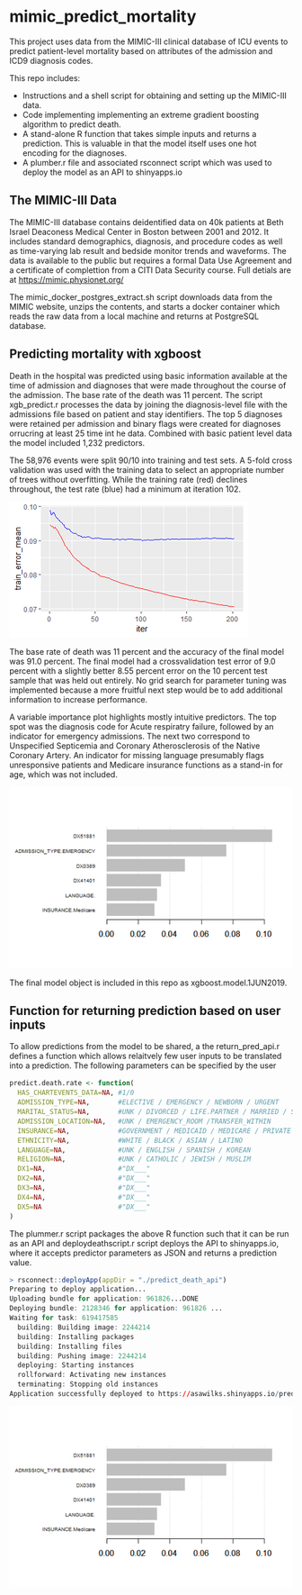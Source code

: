 # mimic_predict_mortality

This project uses data from the MIMIC-III clinical database of ICU events to predict patient-level mortality based on attributes of the admission and ICD9 diagnosis codes.

This repo includes:
  - Instructions and a shell script for obtaining and setting up the MIMIC-III data.
  - Code implementing implementing an extreme gradient boosting algorithm to predict death.
  - A stand-alone R function that takes simple inputs and returns a prediction.  This is valuable in that the model itself uses one hot encoding for the diagnoses.
  - A plumber.r file and associated rsconnect script which was used to deploy the model as an API to shinyapps.io

## The MIMIC-III Data

The MIMIC-III database contains deidentified data on 40k patients at Beth Israel Deaconess Medical Center in Boston between 2001 and 2012. 
It includes standard demographics, diagnosis, and procedure codes as well as time-varying lab result and bedside monitor trends and waveforms.
The data is available to the public but requires a formal Data Use Agreement and a certificate of complettion from a CITI Data Security course.  Full detials are at https://mimic.physionet.org/

The mimic_docker_postgres_extract.sh script downloads data from the MIMIC website, unzips the contents, and starts a docker container which reads the raw data from a local machine and returns at PostgreSQL database.

## Predicting mortality with xgboost

Death in the hospital was predicted using basic information available at the time of admission and diagnoses that were made throughout the course of the admission.  The base rate of the death was 11 percent.  The script xgb_predict.r processes the data by joining the diagnosis-level file with the admissions file based on patient and stay identifiers.  The top 5 diagnoses were retained per admission and binary flags were created for diagnoses orrucring at least 25 time int he data. Combined with basic patient level data the model included 1,232 predictors.

The 58,976 events were split 90/10 into training and test sets.  A 5-fold cross validation was used with the training data to select an appropriate number of trees without overfitting. While the training rate (red) declines throughout, the test rate (blue) had a minimum at iteration 102.

![alt text](https://github.com/AsaWilks/mimic_predict_mortality/blob/master/xgb.cv.June1.png)

The base rate of death was 11 percent and the accuracy of the final model was 91.0 percent. The final model had a crossvalidation test error of 9.0 percent with a slightly better 8.55 percent error on the 10 percent test sample that was held out entirely.  No grid search for parameter tuning was implemented because a more fruitful next step would be to add additional information to increase performance.

A variable importance plot highlights mostly intuitive predictors.  The top spot was the diagnosis code for Acute respiratry failure, followed by an indicator for emergency admissions.  The next two correspond to Unspecified Septicemia and Coronary Atherosclerosis of the Native Coronary Artery.  An indicator for missing language presumably flags unresponsive patients and Medicare insurance functions as a stand-in for age, which was not included.

![alt text](https://github.com/AsaWilks/mimic_predict_mortality/blob/master/importance.xgb.June1.png)

The final model object is included in this repo as xgboost.model.1JUN2019.

## Function for returning prediction based on user inputs

To allow predictions from the model to be shared, a the return_pred_api.r defines a function which allows relaitvely few user inputs to be translated into a prediction.  The following parameters can be specified by the user

```r
predict.death.rate <- function(
  HAS_CHARTEVENTS_DATA=NA, #1/0
  ADMISSION_TYPE=NA,       #ELECTIVE / EMERGENCY / NEWBORN / URGENT
  MARITAL_STATUS=NA,       #UNK / DIVORCED / LIFE.PARTNER / MARRIED / SEPARATED / SINGLE / WIDOWED
  ADMISSION_LOCATION=NA,   #UNK / EMERGENCY_ROOM /TRANSFER_WITHIN
  INSURANCE=NA,            #GOVERNMENT / MEDICAID / MEDICARE / PRIVATE / SELFPAY
  ETHNICITY=NA,            #WHITE / BLACK / ASIAN / LATINO
  LANGUAGE=NA,             #UNK / ENGLISH / SPANISH / KOREAN
  RELIGION=NA,             #UNK / CATHOLIC / JEWISH / MUSLIM
  DX1=NA,                  #"DX___"
  DX2=NA,                  #"DX___"
  DX3=NA,                  #"DX___"
  DX4=NA,                  #"DX___"
  DX5=NA                   #"DX___"
)
```

The plummer.r script packages the above R function such that it can be run as an API and deploydeathscript.r script deploys the API to shinyapps.io, where it accepts predictor parameters as JSON and returns a prediction value.

```r
> rsconnect::deployApp(appDir = "./predict_death_api")
Preparing to deploy application...
Uploading bundle for application: 961826...DONE
Deploying bundle: 2128346 for application: 961826 ...
Waiting for task: 619417585
  building: Building image: 2244214
  building: Installing packages
  building: Installing files
  building: Pushing image: 2244214
  deploying: Starting instances
  rollforward: Activating new instances
  terminating: Stopping old instances
Application successfully deployed to https://asawilks.shinyapps.io/predict_death_api/
```
![alt text](https://github.com/AsaWilks/mimic_predict_mortality/blob/master/importance.xgb.June1.png)





















